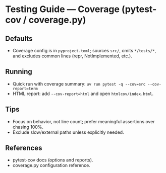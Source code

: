 # Testing Guide — Coverage (pytest-cov / coverage.py)

## Defaults
- Coverage config is in `pyproject.toml`; sources `src/`, omits `*/tests/*`, and excludes common lines (repr, NotImplemented, etc.).

## Running
- Quick run with coverage summary: `uv run pytest -q --cov=src --cov-report=term`
- HTML report: add `--cov-report=html` and open `htmlcov/index.html`.

## Tips
- Focus on behavior, not line count; prefer meaningful assertions over chasing 100%.
- Exclude slow/external paths unless explicitly needed.

## References
- pytest-cov docs (options and reports).
- coverage.py configuration reference.
